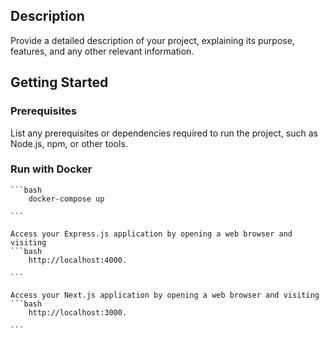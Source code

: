 ## Description

Provide a detailed description of your project, explaining its purpose, features, and any other relevant information.

## Getting Started

### Prerequisites

List any prerequisites or dependencies required to run the project, such as Node.js, npm, or other tools.

### Run with Docker

    ```bash
        docker-compose up

    ```

    Access your Express.js application by opening a web browser and visiting
    ```bash
        http://localhost:4000.

    ```

    Access your Next.js application by opening a web browser and visiting
    ```bash
        http://localhost:3000.

    ```
